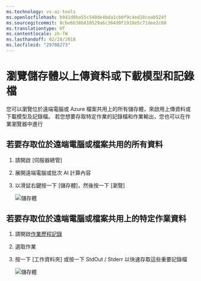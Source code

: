 ```yaml
---
ms.technology: vs-ai-tools
ms.openlocfilehash: b941d0ba55c540de4bda1cb0f9c4ed18ceab524f
ms.sourcegitcommit: 8cbe6b38b810529a6c364d0f1918e5c71dee2c68
ms.translationtype: HT
ms.contentlocale: zh-TW
ms.lasthandoff: 02/28/2018
ms.locfileid: "29708273"
---
```

# <a name="browse-storage-to-upload-data-or-download-models-and-logs"></a>瀏覽儲存體以上傳資料或下載模型和記錄檔

您可以瀏覽位於遠端電腦或 Azure 檔案共用上的所有儲存體，來啟用上傳資料或下載模型及記錄檔。 若您想要存取特定作業的記錄檔和作業輸出，您也可以在作業瀏覽器中進行

## <a name="to-access-all-data-on-the-remote-machine-or-file-share"></a>若要存取位於遠端電腦或檔案共用的所有資料
1. 請開啟 [伺服器總管]
2. 展開遠端電腦或批次 AI 計算內容
3. 以滑鼠右鍵按一下 [儲存體]，然後按一下 [瀏覽]

    ![儲存體](media\manage-storage\browse-storage.png)

## <a name="to-access-job-specific-data-on-the-remote-machine-or-file-share"></a>若要存取位於遠端電腦或檔案共用上的特定作業資料
1. 請開啟[作業歷程記錄](job-details.md)
2. 選取作業
3. 按一下 [工作資料夾] 或按一下 StdOut / Stderr 以快速存取這些重要記錄檔

    ![儲存體](media\manage-storage\job-workingfolder.png)
